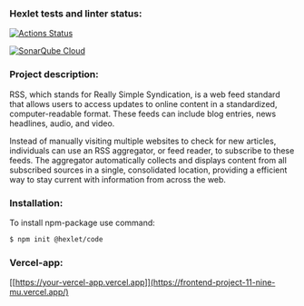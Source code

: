 ### Hexlet tests and linter status:
[![Actions Status](https://github.com/RomashNat/frontend-project-11/actions/workflows/hexlet-check.yml/badge.svg)](https://github.com/RomashNat/frontend-project-11/actions)

[![SonarQube Cloud](https://sonarcloud.io/images/project_badges/sonarcloud-light.svg)](https://sonarcloud.io/summary/new_code?id=RomashNat_frontend-project-11)

### Project description:
RSS, which stands for Really Simple Syndication, is a web feed standard that allows users to access updates to online content in a standardized, computer-readable format. These feeds can include blog entries, news headlines, audio, and video.

Instead of manually visiting multiple websites to check for new articles, individuals can use an RSS aggregator, or feed reader, to subscribe to these feeds. The aggregator automatically collects and displays content from all subscribed sources in a single, consolidated location, providing a efficient way to stay current with information from across the web.

### Installation:

To install npm-package use command:

```sh
$ npm init @hexlet/code
```

### Vercel-app:
[[https://your-vercel-app.vercel.app]](https://frontend-project-11-nine-mu.vercel.app/)

